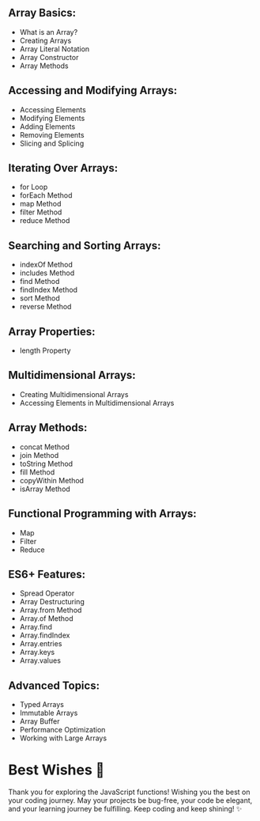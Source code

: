 ## Array Basics:
- What is an Array?
- Creating Arrays
- Array Literal Notation
- Array Constructor
- Array Methods

## Accessing and Modifying Arrays:
- Accessing Elements
- Modifying Elements
- Adding Elements
- Removing Elements
- Slicing and Splicing

## Iterating Over Arrays:
- for Loop
- forEach Method
- map Method
- filter Method
- reduce Method

## Searching and Sorting Arrays:
- indexOf Method
- includes Method
- find Method
- findIndex Method
- sort Method
- reverse Method

## Array Properties:
- length Property

## Multidimensional Arrays:
- Creating Multidimensional Arrays
- Accessing Elements in Multidimensional Arrays

## Array Methods:
- concat Method
- join Method
- toString Method
- fill Method
- copyWithin Method
- isArray Method

## Functional Programming with Arrays:
- Map
- Filter
- Reduce

## ES6+ Features:
- Spread Operator
- Array Destructuring
- Array.from Method
- Array.of Method
- Array.find
- Array.findIndex
- Array.entries
- Array.keys
- Array.values

## Advanced Topics:
- Typed Arrays
- Immutable Arrays
- Array Buffer
- Performance Optimization
- Working with Large Arrays



# Best Wishes 🌟

Thank you for exploring the JavaScript functions! Wishing you the best on your coding journey. May your projects be bug-free, your code be elegant, and your learning journey be fulfilling. Keep coding and keep shining! ✨